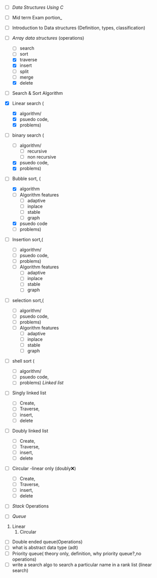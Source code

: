 
- [ ] _*Data Structures Using C*_
- [ ] Mid term Exam portion_

- [ ] Introduction to Data structures (Definition, types, classification)

- [ ] *Array data structures* (operations)
	- [ ] search
	- [ ] sort
	- [x] traverse
	- [x] insert
	- [ ] split
	- [ ] merge 
	- [x] delete
- [ ] Search & Sort Algorithm 
- [x] Linear search (
	- [x] algorithm/
	- [x] psuedo code,
	- [x] problems)
- [ ]  binary search (
	- [ ] algorithm/
		- [ ] recursive
		- [ ] non recursive
	- [x] psuedo code,
	- [x] problems)
- [ ] Bubble sort, (
	- [x] algorithm
	- [ ]  Algorithm features
		- [ ] adaptive 
		- [ ] inplace 
		- [ ] stable
		- [ ] graph
	- [x] psuedo code
	- [ ] problems)
- [ ] Insertion sort,(
	- [ ] algorithm/
	- [ ] psuedo code, 
	- [ ] problems)
	- [ ]  Algorithm features
		- [ ] adaptive 
		- [ ] inplace 
		- [ ] stable
		- [ ] graph
- [ ] selection sort,(
	- [ ] algorithm/
	- [ ] psuedo code,
	- [ ] problems)
	- [ ]  Algorithm features
		- [ ] adaptive 
		- [ ] inplace 
		- [ ] stable
		- [ ] graph
- [ ] shell sort (
	- [ ] algorithm/
	- [ ] psuedo code, 
	- [ ] problems)
*Linked list*
- [ ] Singly linked list 
	- [ ] Create, 
	- [ ] Traverse, 
	- [ ] insert, 
	- [ ] delete
- [ ] Doubly linked list
	- [ ] Create, 
	- [ ] Traverse, 
	- [ ] insert, 
	- [ ] delete
- [ ] Circular -linear only (doubly❌)
	- [ ] Create, 
	- [ ] Traverse, 
	- [ ] insert, 
	- [ ] delete
- [ ] *Stack* Operations
- [ ] *Queue*
1. Linear
   1. Circular 
- [ ] Double ended queue(Operations)
- [ ] what is abstract data type (adt)
- [ ] Priority queue( theory only, definition, why priority queue?,no operations)
- [ ] write a search algo to search a particular name in a rank list (linear search)